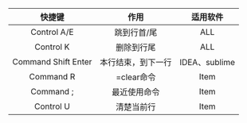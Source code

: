 |       快捷键        |        作用        |   适用软件    |
| :-----------------: | :----------------: | :-----------: |
|     Control A/E     |    跳到行首/尾     |      ALL      |
|      Control K      |     删除到行尾     |      ALL      |
| Command Shift Enter | 本行结束，到下一行 | IDEA、sublime |
|      Command R      |     =clear命令     |     Item      |
|      Command ;      |    最近使用命令    |     Item      |
|      Control U      |     清楚当前行     |     Item      |

